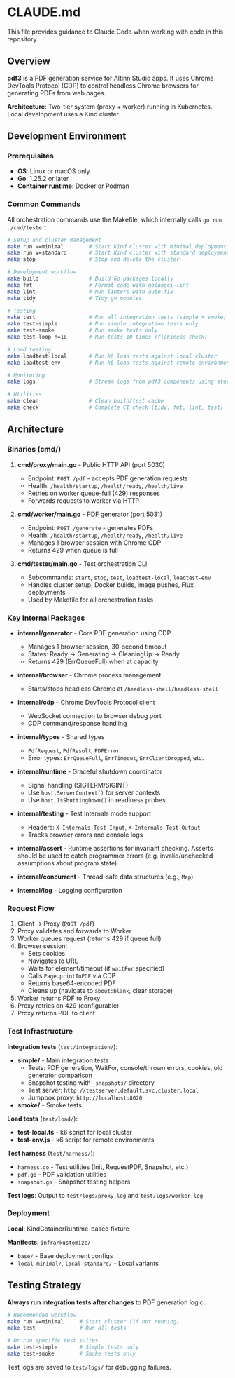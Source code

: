 # CLAUDE.md

This file provides guidance to Claude Code when working with code in this repository.

## Overview

**pdf3** is a PDF generation service for Altinn Studio apps. It uses Chrome DevTools Protocol (CDP) to control headless Chrome browsers for generating PDFs from web pages.

**Architecture**: Two-tier system (proxy + worker) running in Kubernetes. Local development uses a Kind cluster.

## Development Environment

### Prerequisites

- **OS**: Linux or macOS only
- **Go**: 1.25.2 or later
- **Container runtime**: Docker or Podman

### Common Commands

All orchestration commands use the Makefile, which internally calls `go run ./cmd/tester`:

```bash
# Setup and cluster management
make run v=minimal        # Start Kind cluster with minimal deployment (default)
make run v=standard       # Start Kind cluster with standard deployment (used for loadtests locally)
make stop                 # Stop and delete the cluster

# Development workflow
make build                # Build Go packages locally
make fmt                  # Format code with golangci-lint
make lint                 # Run linters with auto-fix
make tidy                 # Tidy go modules

# Testing
make test                 # Run all integration tests (simple + smoke)
make test-simple          # Run simple integration tests only
make test-smoke           # Run smoke tests only
make test-loop n=10       # Run tests 10 times (flakiness check)

# Load testing
make loadtest-local       # Run k6 load tests against local cluster
make loadtest-env         # Run k6 load tests against remote environment

# Monitoring
make logs                 # Stream logs from pdf3 components using stern

# Utilities
make clean                # Clean build/test cache
make check                # Complete CI check (tidy, fmt, lint, test)
```

## Architecture

### Binaries (cmd/)

1. **cmd/proxy/main.go** - Public HTTP API (port 5030)
   - Endpoint: `POST /pdf` - accepts PDF generation requests
   - Health: `/health/startup`, `/health/ready`, `/health/live`
   - Retries on worker queue-full (429) responses
   - Forwards requests to worker via HTTP

2. **cmd/worker/main.go** - PDF generator (port 5031)
   - Endpoint: `POST /generate` - generates PDFs
   - Health: `/health/startup`, `/health/ready`, `/health/live`
   - Manages 1 browser session with Chrome CDP
   - Returns 429 when queue is full

3. **cmd/tester/main.go** - Test orchestration CLI
   - Subcommands: `start`, `stop`, `test`, `loadtest-local`, `loadtest-env`
   - Handles cluster setup, Docker builds, image pushes, Flux deployments
   - Used by Makefile for all orchestration tasks

### Key Internal Packages

- **internal/generator** - Core PDF generation using CDP
  - Manages 1 browser session, 30-second timeout
  - States: Ready → Generating → CleaningUp → Ready
  - Returns 429 (ErrQueueFull) when at capacity

- **internal/browser** - Chrome process management
  - Starts/stops headless Chrome at `/headless-shell/headless-shell`

- **internal/cdp** - Chrome DevTools Protocol client
  - WebSocket connection to browser debug port
  - CDP command/response handling

- **internal/types** - Shared types
  - `PdfRequest`, `PdfResult`, `PDFError`
  - Error types: `ErrQueueFull`, `ErrTimeout`, `ErrClientDropped`, etc.

- **internal/runtime** - Graceful shutdown coordinator
  - Signal handling (SIGTERM/SIGINT)
  - Use `host.ServerContext()` for server contexts
  - Use `host.IsShuttingDown()` in readiness probes

- **internal/testing** - Test internals mode support
  - Headers: `X-Internals-Test-Input`, `X-Internals-Test-Output`
  - Tracks browser errors and console logs

- **internal/assert** - Runtime assertions for invariant checking. Asserts should be used to catch programmer errors (e.g. invalid/unchecked assumptions about program state)
- **internal/concurrent** - Thread-safe data structures (e.g., `Map`)
- **internal/log** - Logging configuration

### Request Flow

1. Client → Proxy (`POST /pdf`)
2. Proxy validates and forwards to Worker
3. Worker queues request (returns 429 if queue full)
4. Browser session:
   - Sets cookies
   - Navigates to URL
   - Waits for element/timeout (if `waitFor` specified)
   - Calls `Page.printToPDF` via CDP
   - Returns base64-encoded PDF
   - Cleans up (navigate to `about:blank`, clear storage)
5. Worker returns PDF to Proxy
6. Proxy retries on 429 (configurable)
7. Proxy returns PDF to client

### Test Infrastructure

**Integration tests** (`test/integration/`):
- **simple/** - Main integration tests
  - Tests: PDF generation, WaitFor, console/thrown errors, cookies, old generator comparison
  - Snapshot testing with `_snapshots/` directory
  - Test server: `http://testserver.default.svc.cluster.local`
  - Jumpbox proxy: `http://localhost:8020`
- **smoke/** - Smoke tests

**Load tests** (`test/load/`):
- **test-local.ts** - k6 script for local cluster
- **test-env.js** - k6 script for remote environments

**Test harness** (`test/harness/`):
- `harness.go` - Test utilities (Init, RequestPDF, Snapshot, etc.)
- `pdf.go` - PDF validation utilities
- `snapshot.go` - Snapshot testing helpers

**Test logs**: Output to `test/logs/proxy.log` and `test/logs/worker.log`

### Deployment

**Local**: KindCotainerRuntime-based fixture

**Manifests**: `infra/kustomize/`
- `base/` - Base deployment configs
- `local-minimal/`, `local-standard/` - Local variants

## Testing Strategy

**Always run integration tests after changes** to PDF generation logic.

```bash
# Recommended workflow
make run v=minimal     # Start cluster (if not running)
make test              # Run all tests

# Or run specific test suites
make test-simple       # Simple tests only
make test-smoke        # Smoke tests only
```

Test logs are saved to `test/logs/` for debugging failures.
